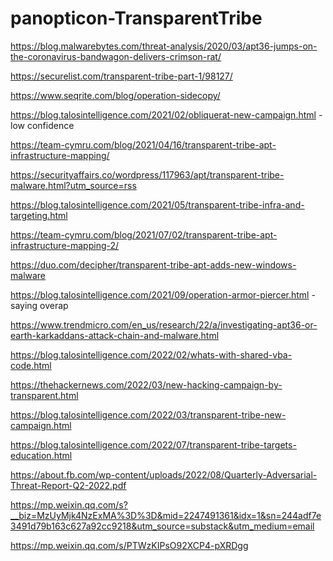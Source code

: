 # panopticon-TransparentTribe

https://blog.malwarebytes.com/threat-analysis/2020/03/apt36-jumps-on-the-coronavirus-bandwagon-delivers-crimson-rat/

https://securelist.com/transparent-tribe-part-1/98127/

https://www.seqrite.com/blog/operation-sidecopy/

https://blog.talosintelligence.com/2021/02/obliquerat-new-campaign.html - low confidence

https://team-cymru.com/blog/2021/04/16/transparent-tribe-apt-infrastructure-mapping/

https://securityaffairs.co/wordpress/117963/apt/transparent-tribe-malware.html?utm_source=rss

https://blog.talosintelligence.com/2021/05/transparent-tribe-infra-and-targeting.html

https://team-cymru.com/blog/2021/07/02/transparent-tribe-apt-infrastructure-mapping-2/

https://duo.com/decipher/transparent-tribe-apt-adds-new-windows-malware

https://blog.talosintelligence.com/2021/09/operation-armor-piercer.html - saying overap

https://www.trendmicro.com/en_us/research/22/a/investigating-apt36-or-earth-karkaddans-attack-chain-and-malware.html

https://blog.talosintelligence.com/2022/02/whats-with-shared-vba-code.html

https://thehackernews.com/2022/03/new-hacking-campaign-by-transparent.html

https://blog.talosintelligence.com/2022/03/transparent-tribe-new-campaign.html

https://blog.talosintelligence.com/2022/07/transparent-tribe-targets-education.html

https://about.fb.com/wp-content/uploads/2022/08/Quarterly-Adversarial-Threat-Report-Q2-2022.pdf

https://mp.weixin.qq.com/s?__biz=MzUyMjk4NzExMA%3D%3D&mid=2247491361&idx=1&sn=244adf7e3491d79b163c627a92cc9218&utm_source=substack&utm_medium=email

https://mp.weixin.qq.com/s/PTWzKIPsO92XCP4-pXRDgg
